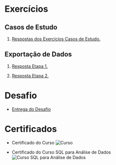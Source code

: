 # Exercícios


## Casos de Estudo

1. [Respostas dos Exercícios Casos de Estudo.](../Sprint%202/exercicios/Exercício%20I%20-%20Casos%20de%20Estudo/respostas_exercicios.txt)


## Exportação de Dados

1. [Resposta Etapa 1.](../Sprint%202/exercicios/Exercício%20II%20-%20Exportação%20de%20dados/resultado_etapa1.csv)

2. [Resposta Etapa 2.](../Sprint%202/exercicios/Exercício%20II%20-%20Exportação%20de%20dados/resultado_etapa2.csv)


# Desafio


- [Entrega do Desafio](../Sprint%202/Desafio/)


# Certificados


- Certificado do Curso 
![Curso ](../Sprint%202/certificados)

- Certificado do Curso SQL para Análise de Dados
![Curso SQL para Análise de Dados](../Sprint%202/certificados/Curso%20SQL%20para%20Análise%20de%20Dados.jpg)
